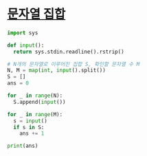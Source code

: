 # [문자열 집합](https://www.acmicpc.net/problem/14425)

```python
import sys

def input():
  return sys.stdin.readline().rstrip()

# N개의 문자열로 이루어진 집합 S, 확인할 문자열 수 M
N, M = map(int, input().split())
S = []
ans = 0

for _ in range(N):
  S.append(input())

for _ in range(M):
  s = input()
  if s in S:
    ans += 1

print(ans)
```
